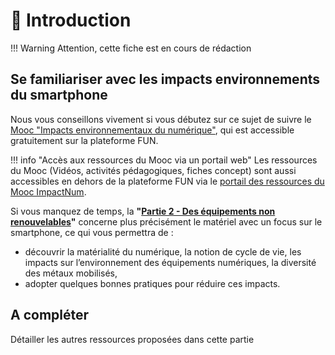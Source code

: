 # 🚧 Introduction

!!! Warning
    Attention, cette fiche est en cours de rédaction

## Se familiariser avec les impacts environnements du smartphone
Nous vous conseillons vivement si vous débutez sur ce sujet de suivre le [Mooc "Impacts environnementaux du numérique"](https://www.fun-mooc.fr/fr/cours/impacts-environnementaux-du-numerique/), qui est accessible gratuitement sur la plateforme FUN. 

!!! info "Accès aux ressources du Mooc via un portail web"
    Les ressources du Mooc (Vidéos, activités pédagogiques, fiches concept) sont aussi accessibles en dehors de la plateforme FUN via le [portail des ressources du Mooc ImpactNum](https://learninglab.gitlabpages.inria.fr/mooc-impacts-num/mooc-impacts-num-ressources/index.html).


Si vous manquez de temps, la **"[Partie 2 - Des équipements non renouvelables](https://learninglab.gitlabpages.inria.fr/mooc-impacts-num/mooc-impacts-num-ressources/Partie2/index.html)"** concerne plus précisément le matériel avec un focus sur le smartphone, ce qui vous permettra de :

- découvrir la matérialité du numérique, la notion de cycle de vie, les impacts sur l’environnement des équipements numériques, la diversité des métaux mobilisés,
- adopter quelques bonnes pratiques pour réduire ces impacts.


## A compléter
Détailler les autres ressources proposées dans cette partie